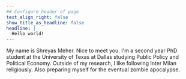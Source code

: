 ```yaml
---
## Configure header of page
text_align_right: false
show_title_as_headline: false
headline: |
  Hello world! 
---
```


<!-- this is a subheadline -->
My name is Shreyas Meher. Nice to meet you. I'm a second year PhD student at the University of Texas at Dallas studying Public Policy and Political Economy. Outside of my research, I like following Inter Milan religiously. Also preparing myself for the eventual zombie apocalypse. 
